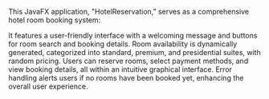 This JavaFX application, "HotelReservation," serves as a comprehensive hotel room booking system:

It features a user-friendly interface with a welcoming message and buttons for room search and booking details.
Room availability is dynamically generated, categorized into standard, premium, and presidential suites, with random pricing.
Users can reserve rooms, select payment methods, and view booking details, all within an intuitive graphical interface.
Error handling alerts users if no rooms have been booked yet, enhancing the overall user experience.
